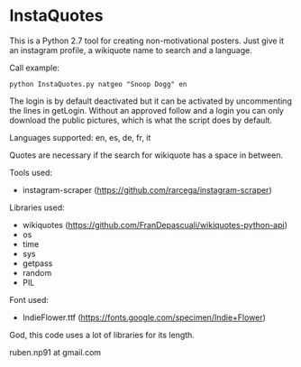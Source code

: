 # InstaQuotes
This is a Python 2.7 tool for creating non-motivational posters. Just give it an instagram profile, a wikiquote name to search and a language.

Call example:
```
python InstaQuotes.py natgeo "Snoop Dogg" en
```
The login is by default deactivated but it can be activated by uncommenting the lines in getLogin. Without an approved follow and a login you can only download the public pictures, which is what the script does by default.

Languages supported: en, es, de, fr, it

Quotes are necessary if the search for wikiquote has a space in between.

Tools used:
* instagram-scraper (https://github.com/rarcega/instagram-scraper)

Libraries used:
* wikiquotes (https://github.com/FranDepascuali/wikiquotes-python-api)
* os
* time
* sys
* getpass
* random
* PIL

Font used:
* IndieFlower.ttf (https://fonts.google.com/specimen/Indie+Flower)

God, this code uses a lot of libraries for its length.

ruben.np91 at gmail.com
